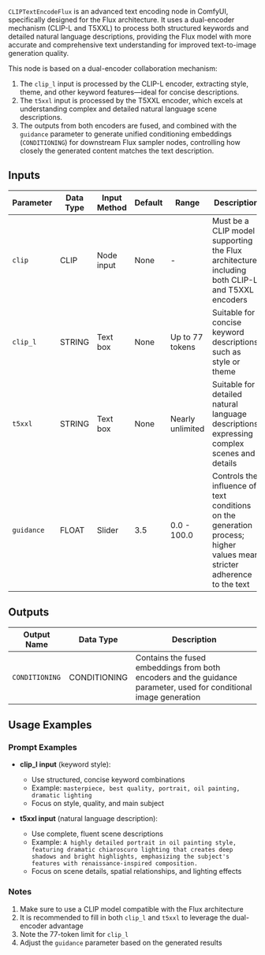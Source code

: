 `CLIPTextEncodeFlux` is an advanced text encoding node in ComfyUI, specifically designed for the Flux architecture. It uses a dual-encoder mechanism (CLIP-L and T5XXL) to process both structured keywords and detailed natural language descriptions, providing the Flux model with more accurate and comprehensive text understanding for improved text-to-image generation quality.

This node is based on a dual-encoder collaboration mechanism:

1. The `clip_l` input is processed by the CLIP-L encoder, extracting style, theme, and other keyword features—ideal for concise descriptions.
2. The `t5xxl` input is processed by the T5XXL encoder, which excels at understanding complex and detailed natural language scene descriptions.
3. The outputs from both encoders are fused, and combined with the `guidance` parameter to generate unified conditioning embeddings (`CONDITIONING`) for downstream Flux sampler nodes, controlling how closely the generated content matches the text description.

## Inputs

| Parameter | Data Type | Input Method | Default | Range | Description |
|-----------|----------|-------------|---------|-------|-------------|
| `clip`    | CLIP     | Node input  | None    | -     | Must be a CLIP model supporting the Flux architecture, including both CLIP-L and T5XXL encoders |
| `clip_l`  | STRING   | Text box    | None    | Up to 77 tokens | Suitable for concise keyword descriptions, such as style or theme |
| `t5xxl`   | STRING   | Text box    | None    | Nearly unlimited | Suitable for detailed natural language descriptions, expressing complex scenes and details |
| `guidance`| FLOAT    | Slider      | 3.5     | 0.0 - 100.0 | Controls the influence of text conditions on the generation process; higher values mean stricter adherence to the text |

## Outputs

| Output Name   | Data Type    | Description |
|--------------|-------------|-------------|
| `CONDITIONING` | CONDITIONING | Contains the fused embeddings from both encoders and the guidance parameter, used for conditional image generation |

## Usage Examples

### Prompt Examples

- **clip_l input** (keyword style):
  - Use structured, concise keyword combinations
  - Example: `masterpiece, best quality, portrait, oil painting, dramatic lighting`
  - Focus on style, quality, and main subject

- **t5xxl input** (natural language description):
  - Use complete, fluent scene descriptions
  - Example: `A highly detailed portrait in oil painting style, featuring dramatic chiaroscuro lighting that creates deep shadows and bright highlights, emphasizing the subject's features with renaissance-inspired composition.`
  - Focus on scene details, spatial relationships, and lighting effects

### Notes

1. Make sure to use a CLIP model compatible with the Flux architecture
2. It is recommended to fill in both `clip_l` and `t5xxl` to leverage the dual-encoder advantage
3. Note the 77-token limit for `clip_l`
4. Adjust the `guidance` parameter based on the generated results
